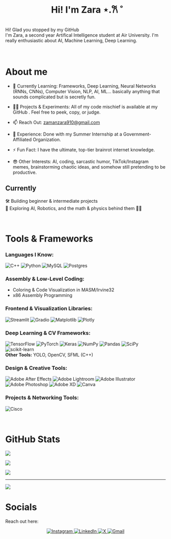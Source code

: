 <h1 align="center">Hi! I'm Zara ⋆.𐙚 ̊ </h1>
 <br> 
Hi! Glad you stopped by my GitHub<br>
I'm Zara, a second year Artifical Intelligence student at Air University. I'm really enthusiastic about AI, Machine Learning, Deep Learning. <br>
<br>

<br>

#  About me 

- 🌱 Currently Learning: Frameworks, Deep Learning, Neural Networks (RNNs, CNNs), Computer Vision, NLP, AI, ML… basically anything that sounds complicated but is secretly fun.

- 👨‍💻 Projects & Experiments: All of my code mischief is available at my GitHub
. Feel free to peek, copy, or judge.

- 📫 Reach Out: zamanzara910@gmail.com

- 📄 Experience: Done with my Summer Internship at a Government-Affiliated Organization.

- ⚡ Fun Fact: I have the ultimate, top-tier brainrot internet knowledge.

- 😎 Other Interests: AI, coding, sarcastic humor, TikTok/Instagram memes, brainstorming chaotic ideas, and somehow still pretending to be productive.

## **Currently**
🛠️ Building beginner & intermediate projects <br>
🤖 Exploring AI, Robotics, and the math & physics behind them 🧠📐

<br>

#  Tools & Frameworks
### **Languages I Know:**  
![C++](https://img.shields.io/badge/c++-%2300599C.svg?style=for-the-badge&logo=c%2B%2B&logoColor=white) 
![Python](https://img.shields.io/badge/python-3670A0?style=for-the-badge&logo=python&logoColor=ffdd54) 
![MySQL](https://img.shields.io/badge/mysql-4479A1.svg?style=for-the-badge&logo=mysql&logoColor=white) 
![Postgres](https://img.shields.io/badge/postgres-%23316192.svg?style=for-the-badge&logo=postgresql&logoColor=white) 

### **Assembly & Low-Level Coding:**  
- Coloring & Code Visualization in MASM/Irvine32  
- x86 Assembly Programming 

### **Frontend & Visualization Libraries:**  
![Streamlit](https://img.shields.io/badge/Streamlit-%23FF4B4B.svg?style=for-the-badge&logo=streamlit&logoColor=white) 
![Gradio](https://img.shields.io/badge/Gradio-%234FCEFF.svg?style=for-the-badge&logo=Gradio&logoColor=white) 
![Matplotlib](https://img.shields.io/badge/Matplotlib-%23ffffff.svg?style=for-the-badge&logo=Matplotlib&logoColor=black) 
![Plotly](https://img.shields.io/badge/Plotly-%233F4F75.svg?style=for-the-badge&logo=plotly&logoColor=white)  

### **Deep Learning & CV Frameworks:**  
![TensorFlow](https://img.shields.io/badge/TensorFlow-%23FF6F00.svg?style=for-the-badge&logo=TensorFlow&logoColor=white) 
![PyTorch](https://img.shields.io/badge/PyTorch-%23EE4C2C.svg?style=for-the-badge&logo=PyTorch&logoColor=white) 
![Keras](https://img.shields.io/badge/Keras-%23D00000.svg?style=for-the-badge&logo=Keras&logoColor=white) 
![NumPy](https://img.shields.io/badge/numpy-%23013243.svg?style=for-the-badge&logo=numpy&logoColor=white) 
![Pandas](https://img.shields.io/badge/pandas-%23150458.svg?style=for-the-badge&logo=pandas&logoColor=white) 
![SciPy](https://img.shields.io/badge/SciPy-%230C55A5.svg?style=for-the-badge&logo=scipy&logoColor=%white) 
![scikit-learn](https://img.shields.io/badge/scikit--learn-%23F7931E.svg?style=for-the-badge&logo=scikit-learn&logoColor=white)  
**Other Tools:** YOLO, OpenCV, SFML (C++)  

### **Design & Creative Tools:**  
![Adobe After Effects](https://img.shields.io/badge/Adobe%20After%20Effects-9999FF.svg?style=for-the-badge&logo=Adobe%20After%20Effects&logoColor=white) 
![Adobe Lightroom](https://img.shields.io/badge/Adobe%20Lightroom-31A8FF.svg?style=for-the-badge&logo=Adobe%20Lightroom&logoColor=white) 
![Adobe Illustrator](https://img.shields.io/badge/adobe%20illustrator-%23FF9A00.svg?style=for-the-badge&logo=adobe%20illustrator&logoColor=white) 
![Adobe Photoshop](https://img.shields.io/badge/adobe%20photoshop-%2331A8FF.svg?style=for-the-badge&logo=adobe%20photoshop&logoColor=white) 
![Adobe XD](https://img.shields.io/badge/Adobe%20XD-470137?style=for-the-badge&logo=Adobe%20XD&logoColor=#FF61F6) 
![Canva](https://img.shields.io/badge/Canva-%2300C4CC.svg?style=for-the-badge&logo=Canva&logoColor=white)   

### **Projects & Networking Tools:**  
![Cisco](https://img.shields.io/badge/cisco-%23049fd9.svg?style=for-the-badge&logo=cisco&logoColor=black)  
 
<br>

#  GitHub Stats

![](https://github-readme-stats.vercel.app/api?username=zaraazaman&hide_border=false&include_all_commits=false&count_private=false&bg_color=2B1B2F&text_color=F8F8F2&icon_color=FF79C6&title_color=8BE9FD)<br/>

![](https://nirzak-streak-stats.vercel.app/?user=zaraazaman&hide_border=false&theme=dark&bg_color=2B1B2F&text_color=F8F8F2&stroke=FF79C6)<br/>

![](https://github-readme-stats.vercel.app/api/top-langs/?username=zaraazaman&hide_border=false&include_all_commits=false&count_private=false&layout=compact&bg_color=2B1B2F&text_color=F8F8F2&title_color=8BE9FD)

---
[![](https://visitcount.itsvg.in/api?id=zaraazaman&icon=0&color=0)](https://visitcount.itsvg.in)

<!-- Proudly created with GPRM ( https://gprm.itsvg.in ) -->


#  Socials
Reach out here:
<p align="center">
  <a href="https://instagram.com/zaraazaman_">
    <img src="https://img.shields.io/badge/-Instagram-CA3DD9?style=for-the-badge&logo=Instagram&logoColor=white&labelColor=000000&rounded=true" alt="Instagram" />
  </a>
  <a href="https://linkedin.com/in/ZaraZaman">
    <img src="https://img.shields.io/badge/-LinkedIn-0077B5?style=for-the-badge&logo=LinkedIn&logoColor=white&labelColor=000000&rounded=true" alt="LinkedIn" />
  </a>
  <a href="https://x.com/jhumkayy">
    <img src="https://img.shields.io/badge/-X-000000?style=for-the-badge&logo=X&logoColor=white&labelColor=434343&rounded=true" alt="X" />
  </a>
  <a href="mailto:zamanzara910@gmail.com">
    <img src="https://img.shields.io/badge/-Email-D14836?style=for-the-badge&logo=gmail&logoColor=white&labelColor=000000&rounded=true" alt="Gmail" />
  </a>
</p>


